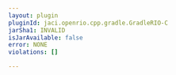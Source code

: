 ```yaml
---
layout: plugin
pluginId: jaci.openrio.cpp.gradle.GradleRIO-C
jarSha1: INVALID
isJarAvailable: false
error: NONE
violations: []

---
```

